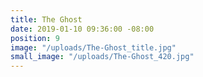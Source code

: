 ```yaml
---
title: The Ghost
date: 2019-01-10 09:36:00 -08:00
position: 9
image: "/uploads/The-Ghost_title.jpg"
small_image: "/uploads/The-Ghost_420.jpg"
---
```


